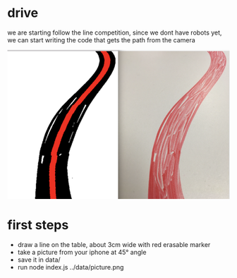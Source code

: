 # drive
we are starting follow the line competition, since we dont have robots
yet, we can start writing the code that gets the path from the camera

![outputExample](outputExample.png)

# first steps

* draw a line on the table, about 3cm wide with red erasable marker
* take a picture from your iphone at 45° angle
* save it in data/
* run node index.js ../data/picture.png



